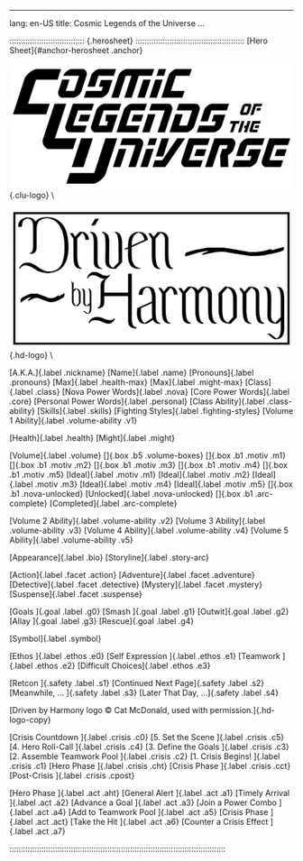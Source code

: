 
---
lang: en-US
title: Cosmic Legends of the Universe
...

::::::::::::::::::::::::::::::::: {.herosheet} ::::::::::::::::::::::::::::::::::::::::::::::::
[Hero Sheet]{#anchor-herosheet .anchor}

![Cosmic Legends of the Universe](art/clu-logo-black-medium.png){.clu-logo} \ 

![Driven by Harmony](art/DrivenByHarmonyLogo.png){.hd-logo} \

[A.K.A.]{.label .nickname}
[Name]{.label .name}
[Pronouns]{.label .pronouns}
[Max]{.label .health-max}
[Max]{.label .might-max}
[Class]{.label .class}
[Nova Power Words]{.label .nova}
[Core Power Words]{.label .core}
[Personal Power Words]{.label .personal}
[Class Ability]{.label .class-ability}
[Skills]{.label .skills}
[Fighting Styles]{.label .fighting-styles}
[Volume 1 Ability]{.label .volume-ability .v1}

[Health]{.label .health}
[Might]{.label .might}

[Volume]{.label .volume}
[]{.box .b5 .volume-boxes}
[]{.box .b1 .motiv .m1}
[]{.box .b1 .motiv .m2}
[]{.box .b1 .motiv .m3}
[]{.box .b1 .motiv .m4}
[]{.box .b1 .motiv .m5}
[Ideal]{.label .motiv .m1}
[Ideal]{.label .motiv .m2}
[Ideal]{.label .motiv .m3}
[Ideal]{.label .motiv .m4}
[Ideal]{.label .motiv .m5}
[]{.box .b1 .nova-unlocked}
[Unlocked]{.label .nova-unlocked}
[]{.box .b1 .arc-complete}
[Completed]{.label .arc-complete}

[Volume 2 Ability]{.label .volume-ability .v2}
[Volume 3 Ability]{.label .volume-ability .v3}
[Volume 4 Ability]{.label .volume-ability .v4}
[Volume 5 Ability]{.label .volume-ability .v5}

[Appearance]{.label .bio}
[Storyline]{.label .story-arc}

[Action]{.label .facet .action}
[Adventure]{.label .facet .adventure}
[Detective]{.label .facet .detective}
[Mystery]{.label .facet .mystery}
[Suspense]{.label .facet .suspense}

[Goals ]{.goal .label .g0}
[Smash ]{.goal .label .g1}
[Outwit]{.goal .label .g2}
[Allay ]{.goal .label .g3}
[Rescue]{.goal .label .g4}

[Symbol]{.label .symbol}

[Ethos            ]{.label .ethos .e0}
[Self Expression  ]{.label .ethos .e1}
[Teamwork         ]{.label .ethos .e2}
[Difficult Choices]{.label .ethos .e3}

[Retcon             ]{.safety .label .s1}
[Continued Next Page]{.safety .label .s2}
[Meanwhile, ...     ]{.safety .label .s3}
[Later That Day, ...]{.safety .label .s4}

[Driven by Harmony logo &copy; Cat McDonald, used with permission.]{.hd-logo-copy}

[Crisis Countdown             ]{.label .crisis .c0}
[5. Set the Scene             ]{.label .crisis .c5}
[4. Hero Roll-Call            ]{.label .crisis .c4}
[3. Define the Goals          ]{.label .crisis .c3}
[2. Assemble Teamwork Pool    ]{.label .crisis .c2}
[1. Crisis Begins!            ]{.label .crisis .c1}
[Hero Phase                   ]{.label .crisis .cht}
[Crisis Phase                 ]{.label .crisis .cct}
[Post-Crisis                  ]{.label .crisis .cpost}

[Hero Phase                 ]{.label .act .aht}
[General Alert              ]{.label .act .a1}
[Timely Arrival             ]{.label .act .a2}
[Advance a Goal             ]{.label .act .a3}
[Join a Power Combo         ]{.label .act .a4}
[Add to Teamwork Pool       ]{.label .act .a5}
[Crisis Phase               ]{.label .act .act}
[Take the Hit               ]{.label .act .a6}
[Counter a Crisis Effect    ]{.label .act .a7}

:::::::::::::::::::::::::::::::::::::::::::::::::::::::::::::::::::::::::::::::::::::::::::::::

